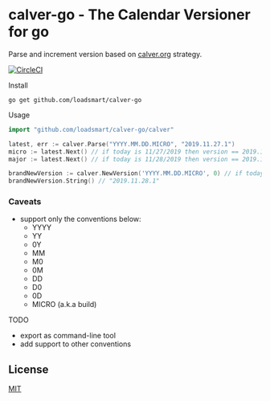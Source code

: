 # calver-go - The Calendar Versioner for go

Parse and increment version based on [calver.org](https://calver.org/) strategy.

[![CircleCI](https://circleci.com/gh/loadsmart/calver-go.svg?style=svg&circle-token=66bca7a1bfc187f8e93d8876f70596be9eeff346)](https://circleci.com/gh/loadsmart/calvergo)

Install
```shell
go get github.com/loadsmart/calver-go
```

Usage
```go
import "github.com/loadsmart/calver-go/calver"

latest, err := calver.Parse("YYYY.MM.DD.MICRO", "2019.11.27.1")
micro := latest.Next() // if today is 11/27/2019 then version == 2019.11.27.2
major := latest.Next() // if today is 11/28/2019 then version == 2019.11.28.1

brandNewVersion := calver.NewVersion('YYYY.MM.DD.MICRO', 0) // if today is 11/28/2019 then version == 2019.11.28.1
brandNewVersion.String() // "2019.11.28.1"
```

### Caveats
* support only the conventions below:
  * YYYY
  * YY
  * 0Y
  * MM
  * M0
  * 0M
  * DD
  * D0
  * 0D
  * MICRO (a.k.a build)

TODO
* export as command-line tool
* add support to other conventions


## License

[MIT](./LICENSE)
